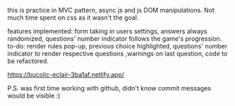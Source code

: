 this is practice in MVC pattern, async js and js DOM manipulations. Not much time spent on css as it wasn't the goal.

features implemented: form taking in users settings, answers always randomized, questions' number indicator follows the game's progression.
to-do: render rules pop-up, previous choice highlighted, questions' number indicator to render respective questions ,warnings on last question, code to be refactored.

https://bucolic-eclair-3ba1af.netlify.app/

P.S. was first time working with github, didn't know commit messages would be visible :)

